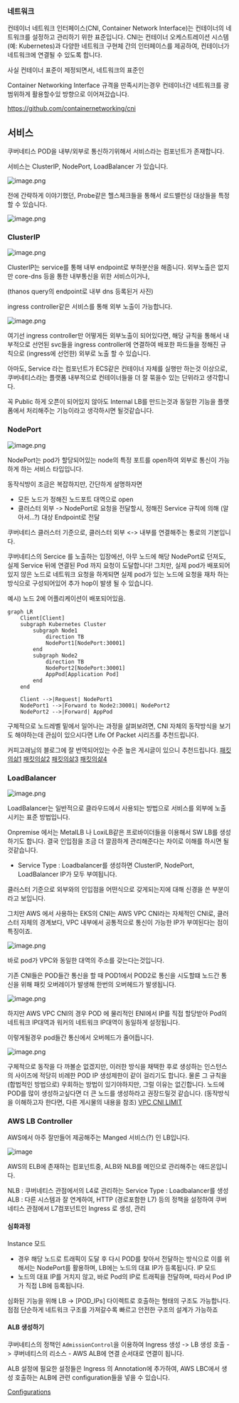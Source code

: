 
### 네트워크

  

컨테이너 네트워크 인터페이스(CNI, Container Network Interface)는 컨테이너의 네트워크를 설정하고 관리하기 위한 표준입니다. CNI는 컨테이너 오케스트레이션 시스템(예: Kubernetes)과 다양한 네트워크 구현체 간의 인터페이스를 제공하여, 컨테이너가 네트워크에 연결될 수 있도록 합니다.

  

사실 컨테이너 표준이 제정되면서, 네트워크의 표준인

  

Container Networking Interface 규격을 만족시키는경우 컨테이너간 네트워크를 광범위하게 활용할수있 방향으로 이어져갔습니다.

  

https://github.com/containernetworking/cni

  

## 서비스

  

쿠버네티스 POD을 내부/외부로 통신하기위해서 서비스라는 컴포넌트가 존재합니다.

  

서비스는 ClusterIP, NodePort, LoadBalancer 가 있습니다.

  
![image.png](https://study.montkim.com/posts/chapter4/images/image.png)



  

전에 간략하게 이야기했던, Probe같은 헬스체크들을 통해서 로드밸런싱 대상들을 특정 할 수 있습니다.

  
![image.png](https://study.montkim.com/posts/chapter4/images/image2.png)


  

### ClusterIP

  



![image.png](https://apimin.montkim.com/cdn/blog/images/PKOS/2network/ClusterIP.png)

  

ClusterIP는 service를 통해 내부 endpoint로 부하분산을 해줍니다.
외부노출은 없지만 core-dns 등을 통한 내부통신을 위한 서비스이거나,

(thanos query의 endpoint로 내부 dns 등록된거 사진)

ingress controller같은 서비스를 통해 외부 노출이 가능합니다.

![image.png](https://study.montkim.com/posts/chapter4/images/image1.png)

여기선 ingress controller만 어떻게든 외부노출이 되어있다면, 해당 규칙을 통해서 내부적으로 선언된 svc들을 ingress controller에 연결하여 배포한 파드들을 정해진 규칙으로 (ingress에 선언한) 외부로 노출 할 수 있습니다.

아마도, Service 라는 컴포넌트가 ECS같은 컨테이너 자체를 실행만 하는것 이상으로, 쿠버네티스라는 플랫폼 내부적으로 컨테이너들을 더 잘 묶을수 있는 단위라고 생각합니다.

꼭 Public 하게 오픈이 되어있지 않아도 Internal LB를 만드는것과 동일한 기능을 플랫폼에서 처리해주는 기능이라고 생각하시면 될것같습니다.


### NodePort

![image.png](https://apimin.montkim.com/cdn/blog/images/PKOS/2network/NodePort.png)

  
NodePort는 pod가 할당되어있는 node의 특정 포트를 open하여 외부로 통신이 가능하게 하는 서비스 타입입니다.

동작식방이 조금은 복잡하지만, 간단하게 설명하자면
- 모든 노드가 정해진 노드포트 대역으로 open
- 클러스터 외부 -> NodePort로 요청을 전달할시, 정해진 Service 규칙에 의해 (알아서...?) 대상 Endpoint로 전달
  
쿠버네티스 클러스터 기준으로, 클러스터 외부 <-> 내부를 연결해주는 통로의 기본입니다.

쿠버네티스의 Sercice 를 노출하는 입장에선, 
아무 노드에 해당 NodePort로 던져도, 실제 Service 뒤에 연결된 Pod 까지 요청이 도달합니다!
그치만, 실제 pod가 배포되어있지 않은 노드로 네트워크 요청을 하게되면 실제 pod가 있는 노드에 요청을 재차 하는 방식으로 구성되어있어 추가 hop이 발생 될 수 있습니다.

예시) 노드 2에 어플리케이션이 배포되어있음.
```
graph LR
    Client[Client]
    subgraph Kubernetes Cluster
        subgraph Node1
            direction TB
            NodePort1[NodePort:30001]
        end
        subgraph Node2
            direction TB
            NodePort2[NodePort:30001]
            AppPod[Application Pod]
        end
    end
  
    Client -->|Request| NodePort1
    NodePort1 -->|Forward to Node2:30001| NodePort2
    NodePort2 -->|Forward| AppPod
```

구체적으로 노드레벨 밑에서 일어나는 과정을 살펴보려면, CNI 자체의 동작방식을 보기도 해야하는데
관심이 있으시다면 Life Of Packet 시리즈를 추천드립니다.

커피고래님의 블로그에 잘 번역되어있는 수준 높은 게시글이 있으니 추천드립니다.
[패킷의삶1](]https://coffeewhale.com/packet-network1)
[패킷의삶2](https://coffeewhale.com/packet-network2)
[패킷의삶3](https://coffeewhale.com/packet-network3)
[패킷의삶4](https://coffeewhale.com/packet-network4)


### LoadBalancer

![image.png](https://apimin.montkim.com/cdn/blog/images/PKOS/2network/LoadBalancer.png)

  
LoadBalancer는 일반적으로 클라우드에서 사용되는 방법으로
서비스를 외부에 노출시키는 표준 방법입니다.

Onpremise 에서는 MetalLB 나 LoxiLB같은 프로바이더들을 이용해서 SW LB를 생성하기도 합니다.
결국 인입점을 조금 더 깔끔하게 관리해준다는 차이로 이해를 하시면 될것같습니다.
- Service Type : Loadbalancer를 생성하면 ClusterIP, NodePort, LoadBalancer IP가 모두 부여됩니다.

클러스터 기준으로 외부와의 인입점을 어떤식으로 갖게되는지에 대해 신경을 쓴 부분이라고 보입니다.


그치만 AWS 에서 사용하는 EKS의 CNI는 AWS VPC CNI라는 자체적인 CNI로, 
클러스터 자체의 경계보다, VPC 내부에서 공통적으로 통신이 가능한 IP가 부여된다는 점이 특징이죠.

![image.png](https://apimin.montkim.com/cdn/blog/images/AEWS/week2/EKS_Networking/Untitled.png)

  바로 pod가 VPC와 동일한 대역의 주소를 갖는다는것입니다.


기존 CNI들은 POD들간 통신을 할 때 POD1에서 POD2로 통신을 시도할떄
노드간 통신을 위해 패킷 오버레이가 발생해 한번의 오버헤드가 발생됩니다.

  
![image.png](https://apimin.montkim.com/cdn/blog/images/AEWS/week2/EKS_Networking/Untitled1.png)

하지만 AWS VPC CNI의 경우 POD 에 물리적인 ENI에서 IP를 직접 할당받아 Pod의 네트워크 IP대역과 워커의 네트워크 IP대역이 동일하게 설정됩니다.

이렇게될경우 pod들간 통신에서 오버헤드가 줄어듭니다.

![image.png](https://apimin.montkim.com/cdn/blog/images/AEWS/week2/EKS_Networking/Untitled2.png)


구체적으로 동작을 다 까볼순 없겠지만, 이러한 방식을 채택한 후로
생성하는 인스턴스의 사이즈에 적당히 비례한 POD IP 생성제한이 같이 걸리기도 합니다.
물론 그 규칙을 (합법적인 방법으로) 우회하는 방법이 있기야하지만, 그럴 이유는 없긴합니다.
노드에 POD를 많이 생성하고싶다면 더 큰 노드를 생성하라고 권장드릴것 같습니다.
(동작방식을 이해하고자 한다면, 다른 게시물의 내용을 참조)
[VPC CNI LIMIT](https://montkim.com/pkos-network)



### AWS LB Controller

AWS에서 아주 잘만들어 제공해주는 Manged 서비스(?) 인 LB입니다.


![image](https://apimin.montkim.com/cdn/blog/images/AEWS/week2/EKS_Networking/Untitled21.png)

AWS의 ELB에 존재하는 컴포넌트중, ALB와 NLB를 메인으로 관리해주는 애드온입니다.


NLB : 쿠버네티스 관점에서의 L4로 관리하는 Service Type : Loadbalancer를 생성
ALB : 다른 시스템과 잘 연계하여, HTTP (경로포함한 L7) 등의 정책을 설정하여
쿠버네티스 관점에서 L7컴포넌트인 Ingress 로 생성, 관리


#### 심화과정

Instance 모드
- 경우 해당 노드로 트래픽이 도달 후 다시 POD를 찾아서 전달하는 방식으로 이를 위해서는 NodePort를 활용하며, LB에는 노드의 대표 IP가 등록됩니다.
IP 모드
- 노드의 대표 IP를 거치지 않고, 바로 Pod의 IP로 트래픽을 전달하며, 따라서 Pod IP가 직접 LB에 등록됩니다.

심화된 기능을 위해 LB -> [POD_IPs] 다이렉트로 호출하는 형태의 구조도 가능합니다.
점점 단순하게 네트워크 구조를 가져갈수록 빠르고 안전한 구조의 설계가 가능하죠

#### ALB 생성하기
쿠버네티스의 정책인 `AdmissionControl`을 이용하여 
Ingress 생성 -> LB 생성 호출 -> 쿠버네티스의 리소스 - AWS ALB에 연결
순서대로  연결이 됩니다.

ALB 설정에 필요한 설정들은 Ingress 의 Annotation에 추가하여, AWS LBC에서 생성 호출하는 ALB에 관련 configuration들을 넣을 수 있습니다.

[Configurations](https://kubernetes-sigs.github.io/aws-load-balancer-controller/v2.11/guide/ingress/annotations/)


